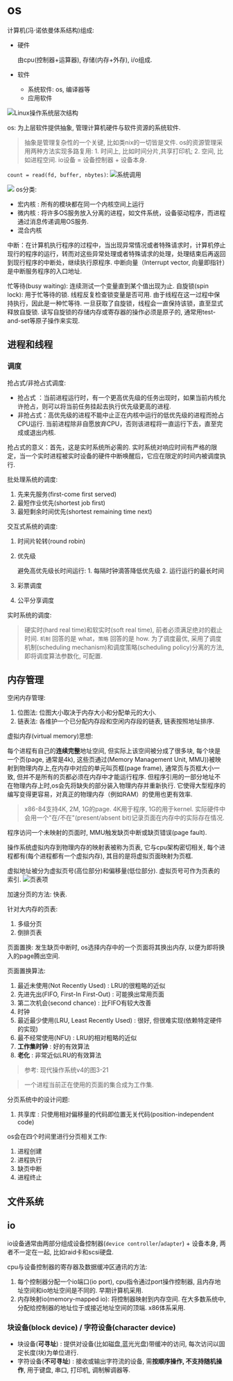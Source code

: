 # os
计算机(冯·诺依曼体系结构)组成:
- 硬件

  由cpu(控制器+运算器), 存储(内存+外存), i/o组成.
- 软件
  
  - 系统软件: os, 编译器等
  - 应用软件

![Linux操作系统层次结构](/misc/img/os/20190430163149125_TYWCZD.jpg)

os: 为上层软件提供抽象, 管理计算机硬件与软件资源的系统软件.

> 抽象是管理复杂性的一个关键, 比如类nix的一切皆是文件.
> os的资源管理采用两种方法实现多路复用: 1. 时间上, 比如时间分片,共享打印机; 2. 空间, 比如进程空间.
> io设备 = 设备控制器 + 设备本身.

`count = read(fd, buffer, nbytes)`:
![系统调用](/misc/img/os/system_call.png)

![](/misc/img/os/1920px-OS-structure2.png)
os分类:
- 宏内核 : 所有的模块都在同一个内核空间上运行
- 微内核 : 将许多OS服务放入分离的进程，如文件系统，设备驱动程序，而进程通过消息传递调用OS服务.
- 混合内核

中断：在计算机执行程序的过程中，当出现异常情况或者特殊请求时，计算机停止现行的程序的运行，转而对这些异常处理或者特殊请求的处理，处理结束后再返回到现行程序的中断处，继续执行原程序.
中断向量（Interrupt vector, 向量即指针）是中断服务程序的入口地址.

忙等待(busy waiting): 连续测试一个变量直到某个值出现为止.
自旋锁(spin lock): 用于忙等待的锁. 线程反复检查锁变量是否可用. 由于线程在这一过程中保持执行，因此是一种忙等待. 一旦获取了自旋锁，线程会一直保持该锁，直至显式释放自旋锁. 读写自旋锁的存储内存或寄存器的操作必须是原子的, 通常用test-and-set等原子操作来实现.

## 进程和线程
### 调度
抢占式/非抢占式调度:
- 抢占式 ：当前进程运行时，有一个更高优先级的任务出现时，如果当前内核允许抢占，则可以将当前任务挂起去执行优先级更高的进程.
- 非抢占式：高优先级的进程不能中止正在内核中运行的低优先级的进程而抢占CPU运行. 当前进程除非自愿放弃CPU，否则该进程将一直运行下去，直至完成或退出内核.

抢占式的意义：首先，这是实时系统所必需的. 实时系统对响应时间有严格的限定，当一个实时进程被实时设备的硬件中断唤醒后，它应在限定的时间内被调度执行.

批处理系统的调度:
1. 先来先服务(first-come first served)
1. 最短作业优先(shortest job first)
1. 最短剩余时间优先(shortest remaining time next)

交互式系统的调度:
1. 时间片轮转(round robin)
1. 优先级

   避免高优先级长时间运行: 1. 每隔时钟滴答降低优先级 2. 运行运行的最长时间
1. 彩票调度
1. 公平分享调度

实时系统的调度:

> 硬实时(hard real time)和软实时(soft real time), 前者必须满足绝对的截止时间.
> `机制` 回答的是 what，`策略` 回答的是 how.
> 为了调度最优, 采用了调度机制(scheduling mechanism)和调度策略(scheduling policy)分离的方法, 即将调度算法参数化, 可配置.

## 内存管理
空闲内存管理:
1. 位图法: 位图大小取决于内存大小和分配单元的大小.
1. 链表法: 各维护一个已分配内存段和空闲内存段的链表, 链表按照地址排序.

虚拟内存(virtual memory)思想:

每个进程有自己的**连续完整**地址空间, 但实际上该空间被分成了很多块, 每个块是一个页(page, 通常是4k), 这些页通过(Memory Management Unit, MMU))被映射到物理内存上,在内存中对应的单元叫页框(page frame), 通常页与页框大小一致, 但并不是所有的页都必须在内存中才能运行程序. 但程序引用的一部分地址不在物理内存上时,os会先将缺失的部分装入物理内存并重新执行. 它使得大型程序的编写变得更容易，对真正的物理内存（例如RAM）的使用也更有效率.

> x86-84支持4K, 2M, 1G的page. 4K用于程序, 1G的用于kernel.
> 实际硬件中会用一个"在/不在"(present/absent bit)记录页面在内存中的实际存在情况.

程序访问一个未映射的页面时, MMU触发缺页中断或缺页错误(page fault).

操作系统虚拟内存到物理内存的映射表被称为页表, 它与cpu架构密切相关, 每个进程都有(每个进程都有一个虚拟内存), 其目的是将虚拟页面映射为页框.

虚拟地址被分为虚拟页号(高位部分)和偏移量(低位部分). 虚拟页号可作为页表的索引.
![页表项](/misc/img/os/OBQiScL.png)

加速分页的方法: 快表.

针对大内存的页表:
1. 多级分页
1. 倒排页表

页面置换: 发生缺页中断时, os选择内存中的一个页面将其换出内存, 以便为即将换入的page腾出空间.

页面置换算法:
1. 最近未使用(Not Recently Used) : LRU的很粗略的近似
1. 先进先出(FIFO, First-In First-Out) : 可能换出常用页面
1. 第二次机会(second chance) : 比FIFO有较大改善
1. 时钟
1. 最近最少使用(LRU, Least Recently Used) : 很好, 但很难实现(依赖特定硬件的实现)
1. 最不经常使用(NFU) : LRU的相对粗略的近似
1. **工作集时钟** : 好的有效算法
1. **老化** : 非常近似LRU的有效算法

> 参考: 现代操作系统v4的图3-21

> 一个进程当前正在使用的页面的集合成为工作集.

分页系统中的设计问题:
1. 共享库 : 只使用相对偏移量的代码即位置无关代码(position-independent code)

os会在四个时间里进行分页相关工作:
1. 进程创建
1. 进程执行
1. 缺页中断
1. 进程终止

## 文件系统

## io
io设备通常由两部分组成设备控制器(`device controller`/`adapter`) + 设备本身, 两者不一定在一起, 比如raid卡和scsi硬盘.

cpu与设备控制器的寄存器及数据缓冲区通讯的方法:
1. 每个控制器分配一个io端口(io port), cpu指令通过port操作控制器, 且内存地址空间和io地址空间是不同的. 早期计算机采用.
1. 内存映射io(memory-mapped io): 将控制器映射到内存空间. 在大多数系统中, 分配给控制器的地址位于或接近地址空间的顶端. x86体系采用.

### 块设备(block device) / 字符设备(character device)
- 块设备(**可寻址**) : 提供对设备(比如磁盘,蓝光光盘)带缓冲的访问, 每次访问以固定长度(块)为单位进行.
- 字符设备(**不可寻址**) : 接收或输出字符流的设备, 需**按顺序操作, 不支持随机操作**, 用于键盘, 串口, 打印机, 调制解调器等.